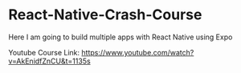 # React-Native-Crash-Course
Here I am going to build multiple apps with React Native using Expo

Youtube Course Link: https://www.youtube.com/watch?v=AkEnidfZnCU&t=1135s
